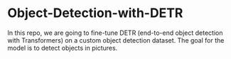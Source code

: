 # Object-Detection-with-DETR
In this repo, we are going to fine-tune DETR (end-to-end object detection with Transformers) on a custom object detection dataset. The goal for the model is to detect objects in pictures.
